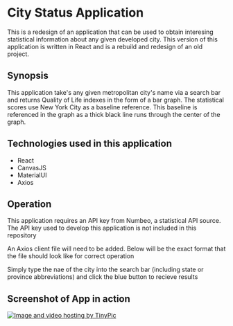 <h1>City Status Application</h1>

<p>This is a redesign of an application that can be used to obtain interesing statistical information about any given developed city. This version of this application is written in React and is a rebuild and redesign of an old project.</p>

<h2>Synopsis</h2>
<p>This application take's any given metropolitan city's name via a search bar and returns Quality of Life indexes in the form of a bar graph. The statistical scores use New York City as a baseline reference. This baseline is referenced in the graph as a thick black line runs through the center of the graph.</p>

<h2>Technologies used in this application</h2>
<ul>
  <li>React</li>
  <li>CanvasJS</li>
  <li>MaterialUI</li>
  <li>Axios</li>
</ul>

<h2>Operation</h2>
<p>This application requires an API key from Numbeo, a statistical API source. The API key used to develop this application is not included in this repository

<p>An Axios client file will need to be added. Below will be the exact format that the file should look like for correct operation</p>

<p>Simply type the nae of the city into the search bar (including state or province abbreviations) and click the blue button to recieve results</p>

<h2>Screenshot of App in action</h2>

<a href="http://tinypic.com?ref=119rojl" target="_blank"><img src="http://i66.tinypic.com/119rojl.png" border="0" alt="Image and video hosting by TinyPic"></a>
